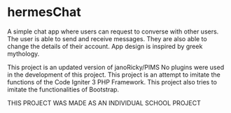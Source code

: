 # hermesChat

A simple chat app where users can request to converse with other users.
The user is able to send and receive messages. They are also able to change the details of their account.
App design is inspired by greek mythology.

This project is an updated version of janoRicky/PIMS
No plugins were used in the development of this project.
This project is an attempt to imitate the functions of the Code Igniter 3 PHP Framework.
This project also tries to imitate the functionalities of Bootstrap.



THIS PROJECT WAS MADE AS AN INDIVIDUAL SCHOOL PROJECT

